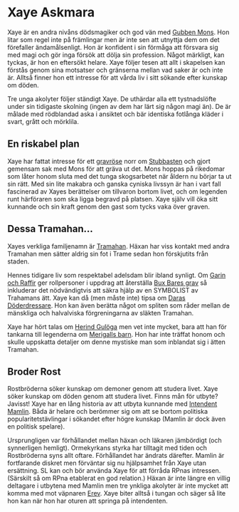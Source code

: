 <title>Xaye Askmara - Gravsådd</title>

# Xaye Askmara

Xaye är en andra nivåns dödsmagiker och god vän med [Gubben Mons](gubben_mons.html). Hon litar som regel inte på främlingar men är inte sen att utnyttja dem om det förefaller ändamålsenligt. Hon är konfident i sin förmåga att försvara sig med magi och gör inga försök att dölja sin profession. Något märkligt, kan tyckas, är hon en eftersökt helare. Xaye följer tesen att allt i skapelsen kan förstås genom sina motsatser och gränserna mellan vad saker är och inte är. Alltså finner hon ett intresse för att vårda liv i sitt sökande efter kunskap om döden.

Tre unga akolyter följer ständigt Xaye. De uthärdar alla ett tystnadslöfte under sin tidigaste skolning (ingen av dem har lärt sig någon magi än). De är målade med rödblandad aska i ansiktet och bär identiska fotlånga kläder i svart, grått och mörklila.

## En riskabel plan

Xaye har fattat intresse för ett [gravröse](gravröset.html) norr om [Stubbasten](stubbasten.html) och gjort gemensam sak med Mons för att gräva ut det. Mons hoppas på rikedomar som låter honom sluta med det tunga skogsarbetet när åldern nu börjar ta ut sin rätt. Med sin lite makabra och ganska cyniska livssyn är han i vart fall fascinerad av Xayes berättelser om tillvaron bortom livet, och om legenden runt härföraren som ska ligga begravd på platsen. Xaye själv vill öka sitt kunnande och sin kraft genom den gast som tycks vaka över graven.

## Dessa Tramahan...

Xayes verkliga familjenamn är [Tramahan](släkten_tramahan.html). Häxan har viss kontakt med andra Tramahan men sätter aldrig sin fot i Trame sedan hon förskjutits från staden.

Hennes tidigare liv som respektabel adelsdam blir ibland synligt. Om [Garin och Raffir](kung_göff.html#garin-raffir) ger rollpersoner i uppdrag att återställa [Bux Bares grav](gravröset.html#aterstallning-av-graven) så inkluderar det nödvändigtvis att säkra hjälp av en SYMBOLIST av Trahamans ätt. Xaye kan då (men måste inte) tipsa om [Daras Döderdressare](släkten_tramahan.html#daras-döderdressare). Hon kan även berätta något om spliten som råder mellan de mänskliga och halvalviska förgreningarna av släkten Tramahan.

Xaye har hört talas om [Herind Gulöga](släkten_tramahan.html#herind-gulöga) men vet inte mycket, bara att han för tankarna till legenderna om [Merigalls barn](legender.html#merigall). Hon har inte träffat honom och skulle uppskatta detaljer om denne mystiske man som inblandat sig i ätten Tramahan.

## Broder Rost

Rostbröderna söker kunskap om demoner genom att studera livet. Xaye söker kunskap om döden genom att studera livet. Finns mån för utbyte? Javisst! Xaye har en lång historia av att utbyta kunnande med [Intendent Mamlin](rostbröder.html#intendent-mamlin). Båda är helare och berömmer sig om att se bortom politiska popularitetstävlingar i sökandet efter högre kunskap (Mamlin är dock även en politisk spelare).

Ursprungligen var förhållandet mellan häxan och läkaren jämbördigt (och synnerligen hemligt). Ormekyrkans styrka har tilltagit med tiden och Rostbröderna syns allt oftare. Förhållandet har ändrats därefter. Mamlin är fortfarande diskret men förväntar sig nu hjälpsamhet från Xaye utan ersättning. SL kan och bör använda Xaye för att förråda RPnas intressen. (Särskilt så om RPna etablerat en god relation.) Häxan är inte längre en villig deltagare i utbytena med Mamlin men tre ynkliga akolyter är inte mycket att komma med mot väpnaren [Erev](rostbröder.html#riddare-erev). Xaye biter alltså i tungan och säger så lite hon kan när hon har oturen att springa på intendenten.
